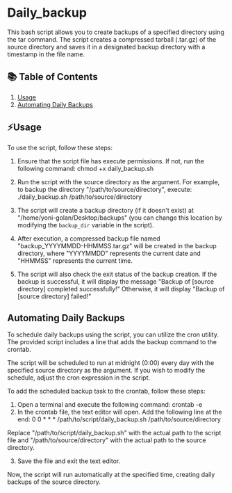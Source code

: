 # Daily_backup

This bash script allows you to create backups of a specified directory using the tar command. The script creates a compressed tarball (.tar.gz) of the source directory and saves it in a designated backup directory with a timestamp in the file name.

## 📚 Table of Contents
1. [Usage](#usage)
2. [Automating Daily Backups](#Automating-Daily-Backups)


## <a name="usage"></a>⚡Usage
To use the script, follow these steps:

1. Ensure that the script file has execute permissions. If not, run the following command:  chmod +x daily_backup.sh

2. Run the script with the source directory as the argument. For example, to backup the directory "/path/to/source/directory", execute: ./daily_backup.sh /path/to/source/directory

3. The script will create a backup directory (if it doesn't exist) at "/home/yoni-golan/Desktop/backups" (you can change this location by modifying the `backup_dir` variable in the script).

4. After execution, a compressed backup file named "backup_YYYYMMDD-HHMMSS.tar.gz" will be created in the backup directory, where "YYYYMMDD" represents the current date and "HHMMSS" represents the current time.

5. The script will also check the exit status of the backup creation. If the backup is successful, it will display the message "Backup of [source directory] completed successfully!" Otherwise, it will display "Backup of [source directory] failed!"


## <a name="Automating-Daily-Backups"></a>Automating Daily Backups
To schedule daily backups using the script, you can utilize the cron utility. The provided script includes a line that adds the backup command to the crontab.

The script will be scheduled to run at midnight (0:00) every day with the specified source directory as the argument. If you wish to modify the schedule, adjust the cron expression in the script.

To add the scheduled backup task to the crontab, follow these steps:
1. Open a terminal and execute the following command:   crontab -e
2. In the crontab file, the text editor will open. Add the following line at the end:    0 0 * * * /path/to/script/daily_backup.sh /path/to/source/directory

Replace "/path/to/script/daily_backup.sh" with the actual path to the script file and "/path/to/source/directory" with the actual path to the source directory.

3. Save the file and exit the text editor.

Now, the script will run automatically at the specified time, creating daily backups of the source directory.

